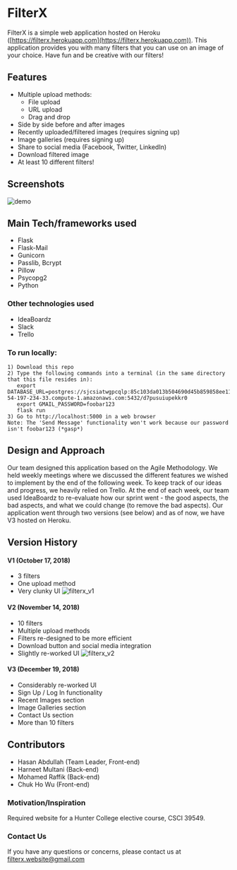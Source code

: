 # FilterX
FilterX is a simple web application hosted on Heroku ([https://filterx.herokuapp.com](https://filterx.herokuapp.com)).
This application provides you with many filters that you can use on an image of your choice.
Have fun and be creative with our filters!

## Features
- Multiple upload methods:
  - File upload
  - URL upload
  - Drag and drop
- Side by side before and after images
- Recently uploaded/filtered images (requires signing up)
- Image galleries (requires signing up)
- Share to social media (Facebook, Twitter, LinkedIn)
- Download filtered image
- At least 10 different filters!

## Screenshots
![demo](https://user-images.githubusercontent.com/37593075/49106279-c454d700-f250-11e8-9321-aad5978ced56.png)

## Main Tech/frameworks used
- Flask
- Flask-Mail
- Gunicorn
- Passlib, Bcrypt
- Pillow
- Psycopg2
- Python

### Other technologies used
- IdeaBoardz
- Slack
- Trello

### To run locally:
    1) Download this repo
    2) Type the following commands into a terminal (in the same directory that this file resides in):
       export DATABASE_URL=postgres://sjcsiatwgpcqlp:85c103da013b504690d45b859858ee11f0bd8206eb15fc6884e15aa7fabf65a4@ec2-54-197-234-33.compute-1.amazonaws.com:5432/d7pusuiupekkr0
       export GMAIL_PASSWORD=foobar123
       flask run
    3) Go to http://localhost:5000 in a web browser
    Note: The 'Send Message' functionality won't work because our password isn't foobar123 (*gasp*)

## Design and Approach
Our team designed this application based on the Agile Methodology. We held weekly meetings where we discussed
the different features we wished to implement by the end of the following week. To keep track of our ideas and
progress, we heavily relied on Trello. At the end of each week, our team used IdeaBoardz to re-evaluate how
our sprint went - the good aspects, the bad aspects, and what we could change (to remove the bad aspects).
Our application went through two versions (see below) and as of now, we have V3 hosted on Heroku.

## Version History
#### V1 (October 17, 2018)
- 3 filters
- One upload method
- Very clunky UI
![filterx_v1](https://user-images.githubusercontent.com/37593075/49114893-523bbc80-f267-11e8-880e-429f7401b287.png)

#### V2 (November 14, 2018)
- 10 filters
- Multiple upload methods
- Filters re-designed to be more efficient
- Download button and social media integration
- Slightly re-worked UI
![filterx_v2](https://user-images.githubusercontent.com/37593075/49114920-6089d880-f267-11e8-8234-c5b4dd6424c8.png)

#### V3 (December 19, 2018)
- Considerably re-worked UI
- Sign Up / Log In functionality
- Recent Images section
- Image Galleries section
- Contact Us section
- More than 10 filters

## Contributors
- Hasan Abdullah (Team Leader, Front-end)
- Harneet Multani (Back-end)
- Mohamed Raffik (Back-end)
- Chuk Ho Wu (Front-end)

### Motivation/Inspiration
Required website for a Hunter College elective course, CSCI 39549.

### Contact Us
If you have any questions or concerns, please contact us at [filterx.website@gmail.com](mailto:filterx.website@gmail.com)